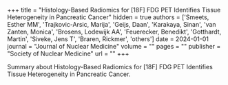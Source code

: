 +++
title = "Histology-Based Radiomics for [18F] FDG PET Identifies Tissue Heterogeneity in Pancreatic Cancer"
hidden = true
authors  = ['Smeets, Esther MM', 'Trajkovic-Arsic, Marija', 'Geijs, Daan', 'Karakaya, Sinan', 'van Zanten, Monica', 'Brosens, Lodewijk AA', 'Feuerecker, Benedikt', 'Gotthardt, Martin', 'Siveke, Jens T', 'Braren, Rickmer', 'others']
date = 2024-01-01
journal = "Journal of Nuclear Medicine"
volume = ""
pages = ""
publisher = "Society of Nuclear Medicine"
url = ""
+++

Summary about Histology-Based Radiomics for [18F] FDG PET Identifies Tissue Heterogeneity in Pancreatic Cancer.